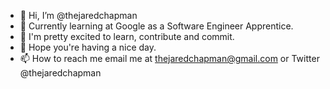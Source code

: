 - 👋 Hi, I’m @thejaredchapman
- 👀 Currently learning at Google as a Software Engineer Apprentice. 
- 🌱 I'm pretty excited to learn, contribute and commit. 
- 💞️ Hope you're having a nice day.
- 📫 How to reach me email me at thejaredchapman@gmail.com or Twitter @thejaredchapman

<!---
thejaredchapman/thejaredchapman is a ✨ special ✨ repository because its `README.md` (this file) appears on your GitHub profile.
You can click the Preview link to take a look at your changes.
--->
